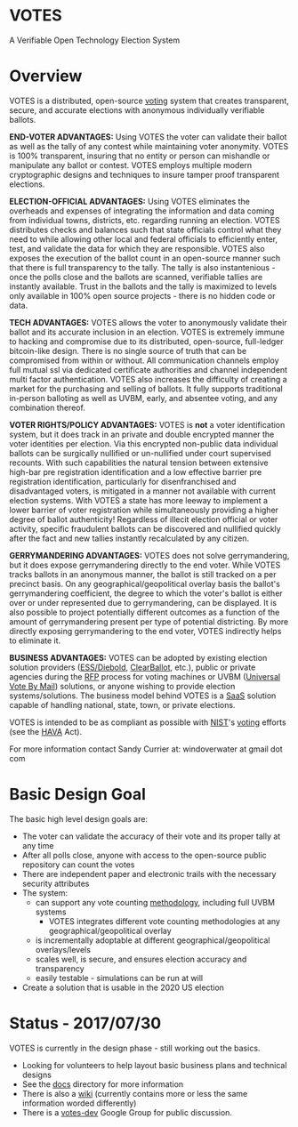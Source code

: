 # VOTES

A Verifiable Open Technology Election System

# Overview

VOTES is a distributed, open-source [voting](https://en.wikipedia.org/wiki/Voting) system that creates transparent, secure, and accurate elections with anonymous individually verifiable ballots.

**END-VOTER ADVANTAGES:**  Using VOTES the voter can validate their ballot as well as the tally of any contest while maintaining voter anonymity. VOTES is 100% transparent, insuring that no entity or person can mishandle or manipulate any ballot or contest.  VOTES employs multiple modern cryptographic designs and techniques to insure tamper proof transparent elections.

**ELECTION-OFFICIAL ADVANTAGES:** Using VOTES eliminates the overheads and expenses of integrating the information and data coming from individual towns, districts, etc. regarding running an election.  VOTES distributes checks and balances such that state officials control what they need to while allowing other local and federal officials to efficiently enter, test, and validate the data for which they are responsible.  VOTES also exposes the execution of the ballot count in an open-source manner such that there is full transparency to the tally.  The tally is also instantenious - once the polls close and the ballots are scanned, verifiable tallies are instantly available.  Trust in the ballots and the tally is maximized to levels only available in 100% open source projects - there is no hidden code or data.

**TECH ADVANTAGES:** VOTES allows the voter to anonymously validate their ballot and its accurate inclusion in an election.  VOTES is extremely immune to hacking and compromise due to its distributed, open-source, full-ledger bitcoin-like design.  There is no single source of truth that can be compromised from within or without.  All communication channels employ full mutual ssl via dedicated certificate authorities and channel independent multi factor authentication.  VOTES also increases the difficulty of creating a market for the purchasing and selling of ballots.  It fully supports traditional in-person balloting as well as UVBM, early, and absentee voting, and any combination thereof.

**VOTER RIGHTS/POLICY ADVANTAGES:**   VOTES is __not__ a voter identification system, but it does track in an private and double encrypted manner the voter identities per election.  Via this encrypted non-public data individual ballots can be surgically nullified or un-nullified under court supervised recounts.  With such capabilities the natural tension between extensive high-bar pre registration identification and a low effective barrier pre registration identification, particularly for disenfranchised and disadvantaged voters, is mitigated in a manner not available with current election systems.  With VOTES a state has more leeway to implement a lower barrier of voter registration while simultaneously providing a higher degree of ballot authenticity!  Regardless of illecit election official or voter activity, specific fraudulent ballots can be discovered and nullified quickly after the fact and new tallies instantly recalculated by any citizen.

**GERRYMANDERING ADVANTAGES:**  VOTES does not solve gerrymandering, but it does expose gerrymandering directly to the end voter.  While VOTES tracks ballots in an anonymous manner, the ballot is still tracked on a per precinct basis.  On any geographical/geopolitical overlay basis the ballot's gerrymandering coefficient, the degree to which the voter's ballot is either over or under represented due to gerrymandering, can be displayed.  It is also possible to project potentially different outcomes as a function of the amount of gerrymandering present per type of potential districting.  By more directly exposing gerrymandering to the end voter, VOTES indirectly helps to eliminate it.

**BUSINESS ADVANTAGES:**  VOTES can be adopted by existing election solution providers ([ESS/Diebold](http://www.essvote.com/about/), [ClearBallot](http://www.clearballot.com/), etc.), public or private agencies during the [RFP](https://en.wikipedia.org/wiki/Request_for_proposal) process for voting machines or UVBM ([Universal Vote By Mail](http://washingtonmonthly.com/magazine/janfeb-2016/vote-from-home-save-your-country/)) solutions, or anyone wishing to provide election systems/solutions.  The business model behind VOTES is a  [SaaS](https://en.wikipedia.org/wiki/Software_as_a_service) solution capable of handling national, state, town, or private elections.

VOTES is intended to be as compliant as possible with [NIST](https://en.wikipedia.org/wiki/National_Institute_of_Standards_and_Technology)'s [voting](https://www.nist.gov/itl/voting) efforts (see the [HAVA](https://en.wikipedia.org/wiki/Help_America_Vote_Act) Act).

For more information contact Sandy Currier at:  windoverwater at gmail dot com

# Basic Design Goal

The basic high level design goals are:

* The voter can validate the accuracy of their vote and its proper tally at any time
* After all polls close, anyone with access to the open-source public repository can count the votes
* There are independent paper and electronic trails with the necessary security attributes
* The system:
  * can support any vote counting [methodology](https://electology.org/library), including full UVBM systems
    * VOTES integrates different vote counting methodologies at any geographical/geopolitical overlay
  * is incrementally adoptable at different geographical/geopolitical overlays/levels
  * scales well, is secure, and ensures election accuracy and transparency
  * easily testable - simulations can be run at will
* Create a solution that is usable in the 2020 US election

# Status - 2017/07/30

VOTES is currently in the design phase - still working out the basics.
* Looking for volunteers to help layout basic business plans and technical designs
* See the [docs](https://github.com/PacemTerra/votes/tree/master/docs) directory for more information
* There is also a [wiki](https://github.com/PacemTerra/votes/wiki) (currently contains more or less the same information worded differently)
* There is a [votes-dev](https://groups.google.com/forum/#!forum/votes-dev) Google Group for public discussion.
